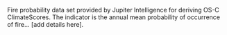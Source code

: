 Fire probability data set provided by Jupiter Intelligence for deriving OS-C ClimateScores. The indicator is the annual mean probability of occurrence of fire... [add details here].


